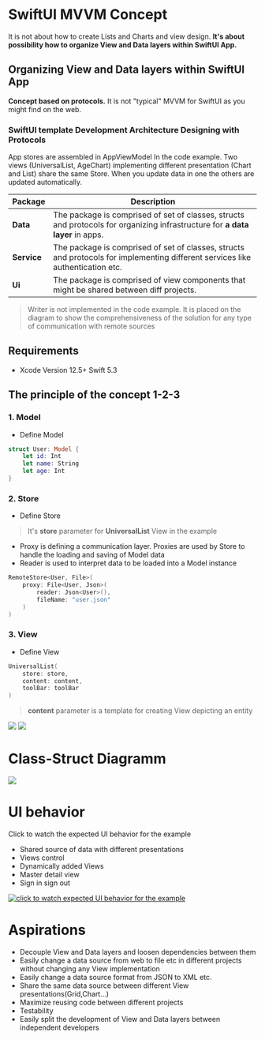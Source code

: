 # SwiftUI MVVM Concept
It is not about how to create Lists and Charts and view design. **It's about possibility how to organize View and Data layers within SwiftUI App.**

## Organizing View and Data layers within SwiftUI App
**Concept based on protocols.** It is not "typical" MVVM for SwiftUI as you might find on the web. 

### SwiftUI template Development Architecture Designing with Protocols

App stores are assembled in AppViewModel In the code example. Two views (UniversalList, AgeChart) implementing different presentation (Chart and List) share the same Store.  When you update data in one the others are updated automatically.

| Package | Description |
| --- | --- |
| **Data** | The package  is comprised of set of classes, structs and protocols for organizing infrastructure for **a data layer** in apps.| 
|**Service**|  The package is comprised of set of classes, structs and protocols for implementing different services like authentication etc.|
|**Ui**|  The package  is comprised of view components that might be shared between diff projects.|

> Writer is not implemented in the code example. It is placed on the diagram to show the comprehensiveness of the solution for any type of communication with remote sources

## Requirements

* Xcode Version 12.5+ Swift 5.3

## The principle of the concept 1-2-3

### 1. Model
* Define Model
```Swift 
struct User: Model {    
    let id: Int    
    let name: String
    let age: Int
}
```

### 2. Store
* Define Store
> It's **store** parameter for **UniversalList** View in the example
* Proxy is defining a communication layer. Proxies are used by Store to handle the loading and saving of Model data
* Reader is used to interpret data to be loaded into a Model instance
```Swift 
RemoteStore<User, File>(
    proxy: File<User, Json>(
        reader: Json<User>(),
        fileName: "user.json"
    )
)
```

### 3. View
* Define View
```Swift 
UniversalList(
    store: store,
    content: content,
    toolBar: toolBar
)
```
> **content** parameter is a template for creating View depicting an entity 

<img src="https://github.com/The-Igor/SwiftUI-MVVM-Concept/blob/main/Resources/swiftui_mvvm_architecture.png?raw=true">

<img src="https://github.com/The-Igor/SwiftUI-MVVM-Concept/blob/main/Resources/composition.png?raw=true">


# Class-Struct Diagramm

<img src="https://github.com/The-Igor/SwiftUI-MVVM-Concept/blob/main/Resources/mvvm.png?raw=true">


# UI behavior
Click to watch the expected UI behavior for the example

* Shared source of data with different presentations
* Views control
* Dynamically added Views
* Master detail view 
* Sign in sign out

[![click to watch expected UI behavior for the example](https://github.com/The-Igor/SwiftUI-MVVM-Concept/blob/main/Resources/video.png)](https://www.youtube.com/watch?v=C5p1GdggNUQ)


# Aspirations

* Decouple View and Data layers and loosen dependencies between them
* Easily change a data source from web to file etc in different projects without changing any View implementation
* Easily change a data source format from JSON to XML etc.
* Share the same data source between different View presentations(Grid,Chart...)
* Maximize reusing code between different projects
* Testability
* Easily split the development of View and Data layers between independent developers
